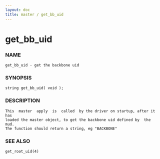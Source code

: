 ```yaml
---
layout: doc
title: master / get_bb_uid
---
```

# get_bb_uid

### NAME

    get_bb_uid - get the backbone uid

### SYNOPSIS

    string get_bb_uid( void );

### DESCRIPTION

    This  master  apply  is  called  by the driver on startup, after it has
    loaded the master object, to get the backbone uid defined by  the  mud.
    The function should return a string, eg "BACKBONE"

### SEE ALSO

    get_root_uid(4)

